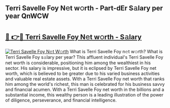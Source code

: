 ## Terri Savelle Foy N𝚎t w𝚘rth - Part-dEr S𝚊lary per year QnWCW

# <h2><a href="http://gc1s9wd.nevu.top/?p=Terri+Savelle+Foy">🔗 👉🔴 Terri Savelle Foy N𝚎t w𝚘rth - S𝚊lary</a></h2>

[![Terri Savelle Foy N𝚎t W𝚘rth](https://i.imgur.com/Oavwk0R.jpeg)](http://gc1s9wd.nevu.top/?p=Terri+Savelle+Foy)
What is Terri Savelle Foy n𝚎t w𝚘rth? What is Terri Savelle Foy s𝚊lary per year?
This affluent individual's Terri Savelle Foy net worth is considerable, positioning him among the wealthiest in his sector. His salary is impressive, but it is eclipsed by Terri Savelle Foy net worth, which is believed to be greater due to his varied business activities and valuable real estate assets. With a Terri Savelle Foy net worth that ranks him among the world's richest, this man is celebrated for his business savvy and financial acumen. With a Terri Savelle Foy net worth in the billions and a substantial income, this wealthy person is a leading illustration of the power of diligence, perseverance, and financial intelligence.
